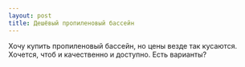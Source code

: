 ```yaml
---
layout: post 
title: Дешёвый пропиленовый бассейн 
--- 
```

Хочу купить пропиленовый бассейн, но цены везде так кусаются. Хочется, чтоб и качественно и доступно. Есть варианты?
